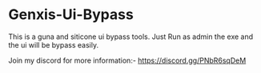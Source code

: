 # Genxis-Ui-Bypass
This is a guna and siticone ui bypass tools.
Just Run as admin the exe and the ui will be bypass easily.

Join my discord for more information:- https://discord.gg/PNbR6sqDeM


